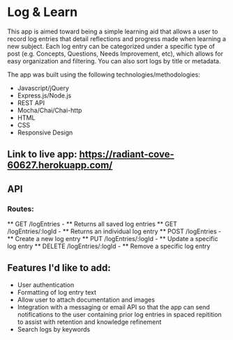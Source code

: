 # Log & Learn
This app is aimed toward being a simple learning aid that allows a user to record log entries that detail reflections and progress made when learning a new subject. Each log entry can be categorized under a specific type of post (e.g. Concepts, Questions, Needs Improvement, etc), which allows for easy organization and filtering. You can also sort logs by title or metadata. 

The app was built using the following technologies/methodologies:
* Javascript/jQuery
* Express.js/Node.js
* REST API
* Mocha/Chai/Chai-http
* HTML
* CSS
* Responsive Design

## Link to live app: https://radiant-cove-60627.herokuapp.com/

## API
### Routes:
** GET /logEntries - ** Returns all saved log entries
** GET /logEntries/:logId - ** Returns an individual log entry
** POST /logEntries - ** Create a new log entry
** PUT /logEntries/:logId - ** Update a specific log entry
** DELETE /logEntries/:logId - ** Remove a specific log entry

## Features I'd like to add:
* User authentication
* Formatting of log entry text
* Allow user to attach documentation and images
* Integration with a messaging or email API so that the app can send notifications to the user containing prior log entries in spaced repitition to assist with retention and knowledge refinement
* Search logs by keywords
